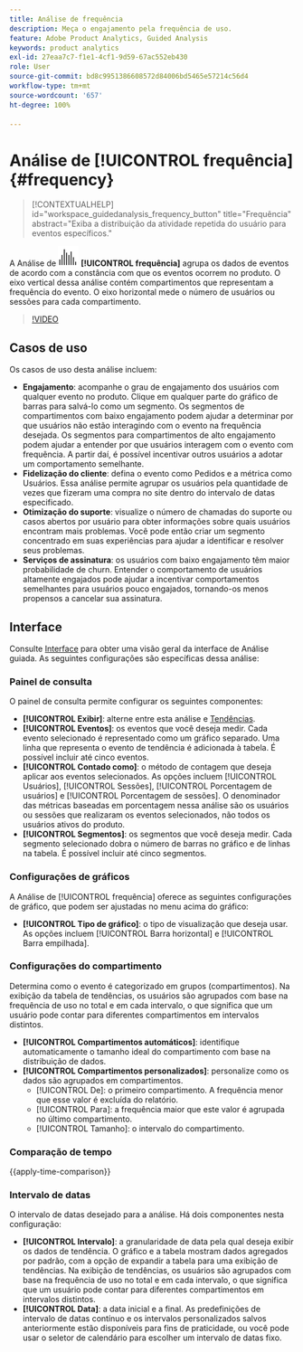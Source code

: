```yaml
---
title: Análise de frequência
description: Meça o engajamento pela frequência de uso.
feature: Adobe Product Analytics, Guided Analysis
keywords: product analytics
exl-id: 27eaa7c7-f1e1-4cf1-9d59-67ac552eb430
role: User
source-git-commit: bd8c9951386608572d84006bd5465e57214c56d4
workflow-type: tm+mt
source-wordcount: '657'
ht-degree: 100%

---
```


# Análise de [!UICONTROL frequência] {#frequency}

<!-- markdownlint-disable MD034 -->

>[!CONTEXTUALHELP]
>id="workspace_guidedanalysis_frequency_button"
>title="Frequência"
>abstract="Exiba a distribuição da atividade repetida do usuário para eventos específicos."

<!-- markdownlint-enable MD034 -->

A Análise de ![Frequência](/help/assets/icons/Histogram.svg) **[!UICONTROL frequência]** agrupa os dados de eventos de acordo com a constância com que os eventos ocorrem no produto. O eixo vertical dessa análise contém compartimentos que representam a frequência do evento. O eixo horizontal mede o número de usuários ou sessões para cada compartimento.

>[!VIDEO](https://video.tv.adobe.com/v/3435807/?captions=por_br&quality=12&learn=on)

## Casos de uso

Os casos de uso desta análise incluem:

* **Engajamento**: acompanhe o grau de engajamento dos usuários com qualquer evento no produto. Clique em qualquer parte do gráfico de barras para salvá-lo como um segmento. Os segmentos de compartimentos com baixo engajamento podem ajudar a determinar por que usuários não estão interagindo com o evento na frequência desejada. Os segmentos para compartimentos de alto engajamento podem ajudar a entender por que usuários interagem com o evento com frequência. A partir daí, é possível incentivar outros usuários a adotar um comportamento semelhante.
* **Fidelização do cliente**: defina o evento como Pedidos e a métrica como Usuários. Essa análise permite agrupar os usuários pela quantidade de vezes que fizeram uma compra no site dentro do intervalo de datas especificado.
* **Otimização do suporte**: visualize o número de chamadas do suporte ou casos abertos por usuário para obter informações sobre quais usuários encontram mais problemas. Você pode então criar um segmento concentrado em suas experiências para ajudar a identificar e resolver seus problemas.
* **Serviços de assinatura**: os usuários com baixo engajamento têm maior probabilidade de churn. Entender o comportamento de usuários altamente engajados pode ajudar a incentivar comportamentos semelhantes para usuários pouco engajados, tornando-os menos propensos a cancelar sua assinatura.

## Interface

Consulte [Interface](../overview.md#interface) para obter uma visão geral da interface de Análise guiada. As seguintes configurações são específicas dessa análise:

### Painel de consulta

O painel de consulta permite configurar os seguintes componentes:

* **[!UICONTROL Exibir]**: alterne entre esta análise e [Tendências](trends.md).
* **[!UICONTROL Eventos]**: os eventos que você deseja medir. Cada evento selecionado é representado como um gráfico separado. Uma linha que representa o evento de tendência é adicionada à tabela. É possível incluir até cinco eventos.
* **[!UICONTROL Contado como]**: o método de contagem que deseja aplicar aos eventos selecionados. As opções incluem [!UICONTROL Usuários], [!UICONTROL Sessões], [!UICONTROL Porcentagem de usuários] e [!UICONTROL Porcentagem de sessões]. O denominador das métricas baseadas em porcentagem nessa análise são os usuários ou sessões que realizaram os eventos selecionados, não todos os usuários ativos do produto.
* **[!UICONTROL Segmentos]**: os segmentos que você deseja medir. Cada segmento selecionado dobra o número de barras no gráfico e de linhas na tabela. É possível incluir até cinco segmentos.

### Configurações de gráficos

A Análise de [!UICONTROL frequência] oferece as seguintes configurações de gráfico, que podem ser ajustadas no menu acima do gráfico:

* **[!UICONTROL Tipo de gráfico]**: o tipo de visualização que deseja usar. As opções incluem [!UICONTROL Barra horizontal] e [!UICONTROL Barra empilhada].

### Configurações do compartimento

Determina como o evento é categorizado em grupos (compartimentos). Na exibição da tabela de tendências, os usuários são agrupados com base na frequência de uso no total e em cada intervalo, o que significa que um usuário pode contar para diferentes compartimentos em intervalos distintos.

* **[!UICONTROL Compartimentos automáticos]**: identifique automaticamente o tamanho ideal do compartimento com base na distribuição de dados.
* **[!UICONTROL Compartimentos personalizados]**: personalize como os dados são agrupados em compartimentos.
   * [!UICONTROL De]: o primeiro compartimento. A frequência menor que esse valor é excluída do relatório.
   * [!UICONTROL Para]: a frequência maior que este valor é agrupada no último compartimento.
   * [!UICONTROL Tamanho]: o intervalo do compartimento.

### Comparação de tempo

{{apply-time-comparison}}

### Intervalo de datas

O intervalo de datas desejado para a análise. Há dois componentes nesta configuração:

* **[!UICONTROL Intervalo]**: a granularidade de data pela qual deseja exibir os dados de tendência. O gráfico e a tabela mostram dados agregados por padrão, com a opção de expandir a tabela para uma exibição de tendências. Na exibição de tendências, os usuários são agrupados com base na frequência de uso no total e em cada intervalo, o que significa que um usuário pode contar para diferentes compartimentos em intervalos distintos.
* **[!UICONTROL Data]**: a data inicial e a final. As predefinições de intervalo de datas contínuo e os intervalos personalizados salvos anteriormente estão disponíveis para fins de praticidade, ou você pode usar o seletor de calendário para escolher um intervalo de datas fixo.


<!--
## Example

See below foran example of the analysis.

![Frequency](../assets/frequency.png)

-->
